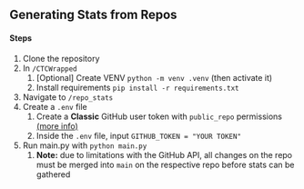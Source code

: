 ## Generating Stats from Repos

#### Steps

1. Clone the repository
2. In `/CTCWrapped`
   1. [Optional] Create VENV `python -m venv .venv`  (then activate it)
   2. Install requirements `pip install -r requirements.txt`
3. Navigate to `/repo_stats`
4. Create a `.env` file
   1. Create a **Classic** GitHub user token with `public_repo` permissions [(more info)](https://docs.github.com/en/authentication/keeping-your-account-and-data-secure/managing-your-personal-access-tokens)
   2. Inside the `.env` file, input `GITHUB_TOKEN = "YOUR TOKEN"`
5. Run main.py with `python main.py`
   1. **Note:** due to limitations with the GitHub API, all changes on the repo must be merged into `main` on the respective repo before stats can be gathered
